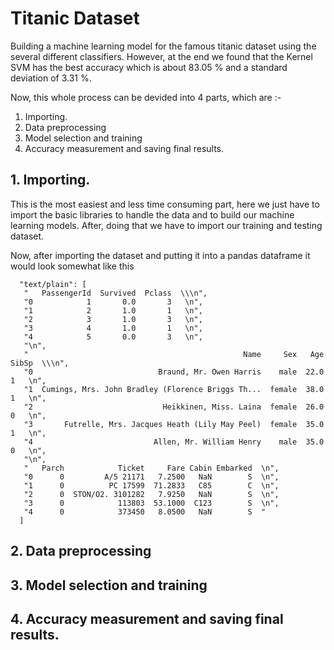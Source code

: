 # Titanic Dataset
Building a machine learning model for the famous titanic dataset using the several different classifiers. However, at the end we found that the Kernel SVM has the best accuracy which is about 83.05 % and a standard deviation of 3.31 %.

Now, this whole process can be devided into 4 parts, which are :-

1. Importing.
2. Data preprocessing
3. Model selection and training 
4. Accuracy measurement and saving final results.

## 1. Importing.

This is the most easiest and less time consuming part, here we just have to import the basic libraries to handle the data and to build our machine learning models. After, doing that we have to import our training and testing dataset. 

Now, after importing the dataset and putting it into a pandas dataframe it would look somewhat like this 

      "text/plain": [
       "   PassengerId  Survived  Pclass  \\\n",
       "0            1       0.0       3   \n",
       "1            2       1.0       1   \n",
       "2            3       1.0       3   \n",
       "3            4       1.0       1   \n",
       "4            5       0.0       3   \n",
       "\n",
       "                                                Name     Sex   Age  SibSp  \\\n",
       "0                            Braund, Mr. Owen Harris    male  22.0      1   \n",
       "1  Cumings, Mrs. John Bradley (Florence Briggs Th...  female  38.0      1   \n",
       "2                             Heikkinen, Miss. Laina  female  26.0      0   \n",
       "3       Futrelle, Mrs. Jacques Heath (Lily May Peel)  female  35.0      1   \n",
       "4                           Allen, Mr. William Henry    male  35.0      0   \n",
       "\n",
       "   Parch            Ticket     Fare Cabin Embarked  \n",
       "0      0         A/5 21171   7.2500   NaN        S  \n",
       "1      0          PC 17599  71.2833   C85        C  \n",
       "2      0  STON/O2. 3101282   7.9250   NaN        S  \n",
       "3      0            113803  53.1000  C123        S  \n",
       "4      0            373450   8.0500   NaN        S  "
      ]

## 2. Data preprocessing

## 3. Model selection and training 

## 4. Accuracy measurement and saving final results.
